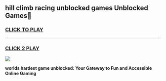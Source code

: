 
## hill climb racing unblocked games Unblocked Games👋
<h3>
<a href="https://premium.freeplayer.one?title=hill_climb_racing_unblocked_games&ref=16F">CLICK TO PLAY</a></h3>
<hr>

<h3>
<a href="https://premium.freeplayer.one?title=hill_climb_racing_unblocked_games&ref=16F">CLICK 2 PLAY</a>
  
</h3>

<a href="https://premium.freeplayer.one?title=hill_climb_racing_unblocked_games&ref=16F/"><img src="https://clearcache.store/games.png"></a>


**worlds hardest game unblocked: Your Gateway to Fun and Accessible Online Gaming**

